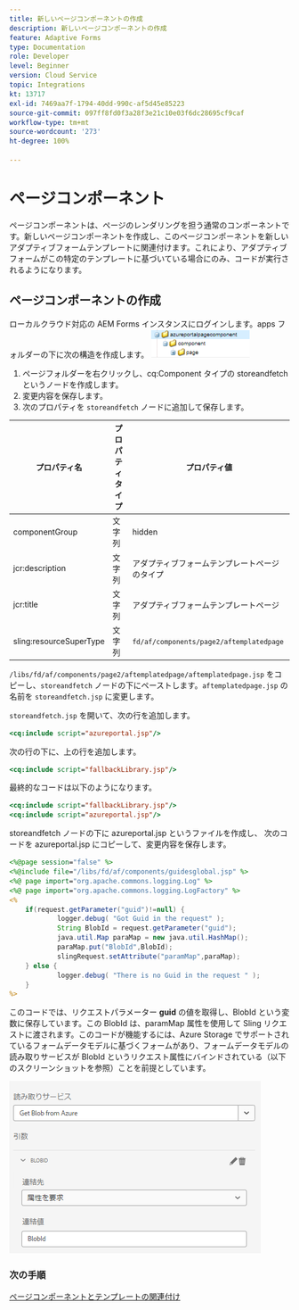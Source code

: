 ```yaml
---
title: 新しいページコンポーネントの作成
description: 新しいページコンポーネントの作成
feature: Adaptive Forms
type: Documentation
role: Developer
level: Beginner
version: Cloud Service
topic: Integrations
kt: 13717
exl-id: 7469aa7f-1794-40dd-990c-af5d45e85223
source-git-commit: 097ff8fd0f3a28f3e21c10e03f6dc28695cf9caf
workflow-type: tm+mt
source-wordcount: '273'
ht-degree: 100%

---
```


# ページコンポーネント

ページコンポーネントは、ページのレンダリングを担う通常のコンポーネントです。新しいページコンポーネントを作成し、このページコンポーネントを新しいアダプティブフォームテンプレートに関連付けます。これにより、アダプティブフォームがこの特定のテンプレートに基づいている場合にのみ、コードが実行されるようになります。

## ページコンポーネントの作成

ローカルクラウド対応の AEM Forms インスタンスにログインします。apps フォルダーの下に次の構造を作成します。
![page-component](./assets/page-component1.png)

1. ページフォルダーを右クリックし、cq:Component タイプの storeandfetch というノードを作成します。
1. 変更内容を保存します。
1. 次のプロパティを `storeandfetch` ノードに追加して保存します。

| **プロパティ名** | **プロパティタイプ** | **プロパティ値** |
|-------------------------|-------------------|----------------------------------------|
| componentGroup | 文字列 | hidden |
| jcr:description | 文字列 | アダプティブフォームテンプレートページのタイプ |
| jcr:title | 文字列 | アダプティブフォームテンプレートページ |
| sling:resourceSuperType | 文字列 | `fd/af/components/page2/aftemplatedpage` |

`/libs/fd/af/components/page2/aftemplatedpage/aftemplatedpage.jsp` をコピーし、`storeandfetch` ノードの下にペーストします。`aftemplatedpage.jsp` の名前を `storeandfetch.jsp` に変更します。

`storeandfetch.jsp` を開いて、次の行を追加します。

```jsp
<cq:include script="azureportal.jsp"/>
```

次の行の下に、上の行を追加します。

```jsp
<cq:include script="fallbackLibrary.jsp"/>
```

最終的なコードは以下のようになります。

```jsp
<cq:include script="fallbackLibrary.jsp"/>
<cq:include script="azureportal.jsp"/>
```

storeandfetch ノードの下に azureportal.jsp というファイルを作成し、
次のコードを azureportal.jsp にコピーして、変更内容を保存します。

```jsp
<%@page session="false" %>
<%@include file="/libs/fd/af/components/guidesglobal.jsp" %>
<%@ page import="org.apache.commons.logging.Log" %>
<%@ page import="org.apache.commons.logging.LogFactory" %>
<%
    if(request.getParameter("guid")!=null) {
            logger.debug( "Got Guid in the request" );
            String BlobId = request.getParameter("guid");
            java.util.Map paraMap = new java.util.HashMap();
            paraMap.put("BlobId",BlobId);
            slingRequest.setAttribute("paramMap",paraMap);
    } else {
            logger.debug( "There is no Guid in the request " );
    }            
%>
```

このコードでは、リクエストパラメーター **guid** の値を取得し、BlobId という変数に保存しています。この BlobId は、paramMap 属性を使用して Sling リクエストに渡されます。このコードが機能するには、Azure Storage でサポートされているフォームデータモデルに基づくフォームがあり、フォームデータモデルの読み取りサービスが BlobId というリクエスト属性にバインドされている（以下のスクリーンショットを参照）ことを前提としています。

![fdm-request-attribute](./assets/fdm-request-attribute.png)

### 次の手順

[ページコンポーネントとテンプレートの関連付け](./associate-page-component.md)
